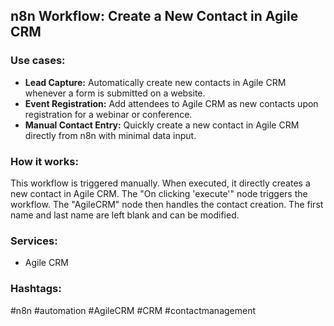 ## n8n Workflow: Create a New Contact in Agile CRM

### Use cases:

*   **Lead Capture:** Automatically create new contacts in Agile CRM whenever a form is submitted on a website.
*   **Event Registration:**  Add attendees to Agile CRM as new contacts upon registration for a webinar or conference.
*   **Manual Contact Entry:** Quickly create a new contact in Agile CRM directly from n8n with minimal data input.

### How it works:

This workflow is triggered manually. When executed, it directly creates a new contact in Agile CRM.  The "On clicking 'execute'" node triggers the workflow.  The "AgileCRM" node then handles the contact creation. The first name and last name are left blank and can be modified.

### Services:

*   Agile CRM

### Hashtags:

#n8n #automation #AgileCRM #CRM #contactmanagement
